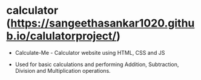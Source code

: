 # calculator (https://sangeethasankar1020.github.io/calulatorproject/)
- Calculate-Me - Calculator website using HTML, CSS and JS

- Used for basic calculations and performing Addition, Subtraction, Division and Multiplication operations.
